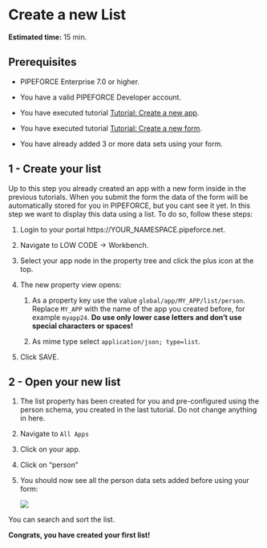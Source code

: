 # Create a new List

**Estimated time:** 15 min.

## Prerequisites

*   PIPEFORCE Enterprise 7.0 or higher.
    
*   You have a valid PIPEFORCE Developer account.
    
*   You have executed tutorial [Tutorial: Create a new app](https://logabit.atlassian.net/wiki/spaces/DEVEX/pages/2151284934/Tutorial%3A+Create+a+new+app).
    
*   You have executed tutorial [Tutorial: Create a new form](https://logabit.atlassian.net/wiki/spaces/DEVEX/pages/2151284979/Tutorial%3A+Create+a+new+form).
    
*   You have already added 3 or more data sets using your form.
    

## 1 - Create your list

Up to this step you already created an app with a new form inside in the previous tutorials. When you submit the form the data of the form will be automatically stored for you in PIPEFORCE, but you cant see it yet. In this step we want to display this data using a list. To do so, follow these steps:

1.  Login to your portal https://YOUR\_NAMESPACE.pipeforce.net.
    
2.  Navigate to LOW CODE → Workbench.
    
3.  Select your app node in the property tree and click the plus icon at the top.
    
4.  The new property view opens:
    
    1.  As a property key use the value `global/app/MY_APP/list/person`. Replace `MY_APP` with the name of the app you created before, for example `myapp24`. **Do use only lower case letters and don’t use special characters or spaces!**
        
    2.  As mime type select `application/json; type=list`.
        
5.  Click SAVE.
    

## 2 - Open your new list

1.  The list property has been created for you and pre-configured using the person schema, you created in the last tutorial. Do not change anything in here.
    
2.  Navigate to `All Apps`
    
3.  Click on your app.
    
4.  Click on “person”
    
5.  You should now see all the person data sets added before using your form:  
    
    ![](https://logabit.atlassian.net/wiki/download/attachments/2151285055/grafik-20210720-142349.png?api=v2)

You can search and sort the list.

**Congrats, you have created your first list!**